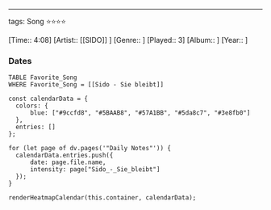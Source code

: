 ---
tags: Song ⭐⭐⭐⭐ 

[Time:: 4:08]
[Artist:: [[SIDO]] ]
[Genre:: ]
[Played:: 3]
[Album:: ]
[Year:: ]
### Dates
````dataview
TABLE Favorite_Song
WHERE Favorite_Song = [[Sido - Sie bleibt]]
````
  ```dataviewjs
const calendarData = { 
	colors: { 
		blue: ["#9ccfd8", "#5BAAB8", "#57A1BB", "#5da8c7", "#3e8fb0"] 
	}, 
	entries: [] 
}; 

for (let page of dv.pages('"Daily Notes"')) { 
	calendarData.entries.push({ 
		date: page.file.name, 
		intensity: page["Sido_-_Sie_bleibt"]
	}); 
} 

renderHeatmapCalendar(this.container, calendarData);
```
